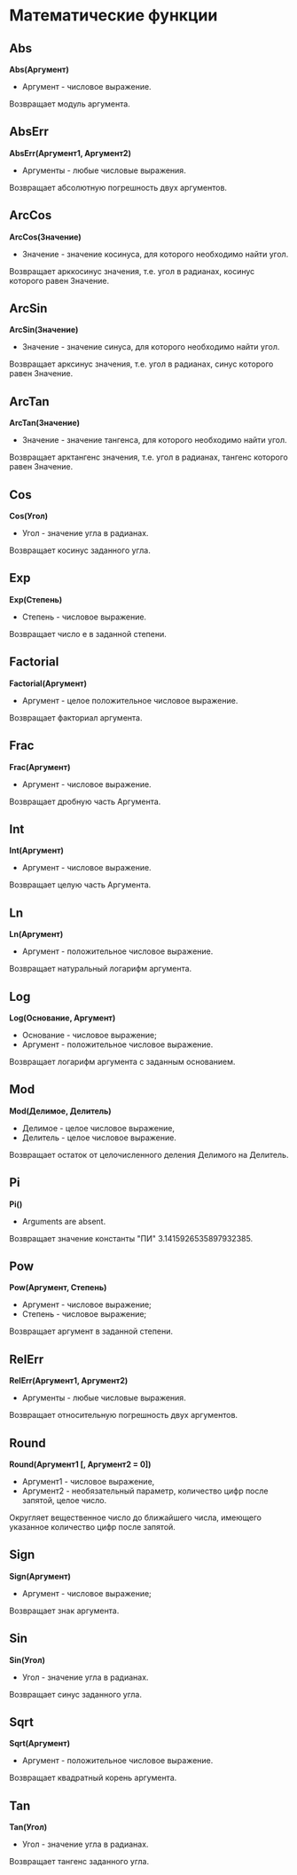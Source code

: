 # Математические функции

## Abs

**Abs(Аргумент)**

* Аргумент - числовое выражение.

Возвращает модуль аргумента.

## AbsErr

**AbsErr(Аргумент1, Аргумент2)**

* Аргументы - любые числовые выражения.

Возвращает абсолютную погрешность двух аргументов.

## ArcCos

**ArcCos(Значение)**

* Значение - значение косинуса, для которого необходимо найти угол.

Возвращает арккосинус значения, т.е. угол в радианах, косинус которого равен Значение.

## ArcSin

**ArcSin(Значение)**

* Значение - значение синуса, для которого необходимо найти угол.

Возвращает арксинус значения, т.е. угол в радианах, синус которого равен Значение.

## ArcTan

**ArcTan(Значение)**

* Значение - значение тангенса, для которого необходимо найти угол.

Возвращает арктангенс значения, т.е. угол в радианах, тангенс которого равен Значение.

## Cos

**Cos(Угол)**

* Угол - значение угла в радианах.

Возвращает косинус заданного угла.

## Exp

**Exp(Степень)**

* Степень -  числовое выражение.

Возвращает число e в заданной степени.

## Factorial

**Factorial(Аргумент)**

* Аргумент - целое положительное числовое выражение.

Возвращает факториал аргумента.

## Frac

**Frac(Аргумент)**

* Аргумент - числовое выражение.

Возвращает дробную часть Аргумента.

## Int

**Int(Аргумент)**

* Аргумент - числовое выражение.

Возвращает целую часть Аргумента.

## Ln

**Ln(Аргумент)**

* Аргумент - положительное числовое выражение.

Возвращает натуральный логарифм аргумента.

## Log

**Log(Основание, Аргумент)**

* Основание - числовое выражение;
* Аргумент - положительное числовое выражение.

Возвращает логарифм аргумента с заданным основанием.

## Mod

**Mod(Делимое, Делитель)**

* Делимое - целое числовое выражение,
* Делитель - целое числовое выражение.

Возвращает остаток от целочисленного деления Делимого на Делитель.

## Pi

**Pi()**

* Arguments are absent.

Возвращает значение константы "ПИ" 3.1415926535897932385.

## Pow

**Pow(Аргумент, Степень)**

* Аргумент - числовое выражение;
* Степень - числовое выражение;

Возвращает аргумент в заданной степени.

## RelErr

**RelErr(Аргумент1, Аргумент2)**

* Аргументы - любые числовые выражения.

Возвращает относительную погрешность двух аргументов.

## Round

**Round(Аргумент1 [, Аргумент2 = 0])**

* Аргумент1 - числовое выражение,
* Аргумент2 - необязательный параметр, количество цифр после запятой, целое число.

Округляет вещественное число до ближайшего числа, имеющего указанное количество цифр после запятой.

## Sign

**Sign(Аргумент)**

* Аргумент - числовое выражение;

Возвращает знак аргумента.

## Sin

**Sin(Угол)**

* Угол - значение угла в радианах.

Возвращает синус заданного угла.

## Sqrt

**Sqrt(Аргумент)**

* Аргумент - положительное числовое выражение.

Возвращает  квадратный корень аргумента.

## Tan

**Tan(Угол)**

* Угол - значение угла в радианах.

Возвращает тангенс заданного угла.
